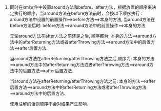 1. 同时在xml文件中设置around方法和before、after方法，根据放置的顺序来决定执行的顺序，当around方法在before方法前时，会按以下顺序执行：around方法中设置的前置操作==>before方法==>本身的方法, 当around方法在before方法后时: before方法==>around方法中的前置操作==>本身的方法
   
   无论around方法在after方法之前还是之后, 顺序都为: 本身的方法==>around方法中的afterReturning方法或者afterThrowing方法==>around方法中的后置方法==>after后置方法.
   
   当around方法在afterReturning/afterThrowing方法之后,顺序为: 本身的方法==>around方法中的afterReturning方法或者afterThrowing方法==>around方法中的后置方法==>after后置方法.

   当around方法在afterReturning/afterThrowing方法之前: 本身的方法==>after后置方法==>around方法中的afterReturning方法或者afterThrowing方法==>around方法中的后置方法.

   使用注解的话则顺序不会对结果产生影响.
